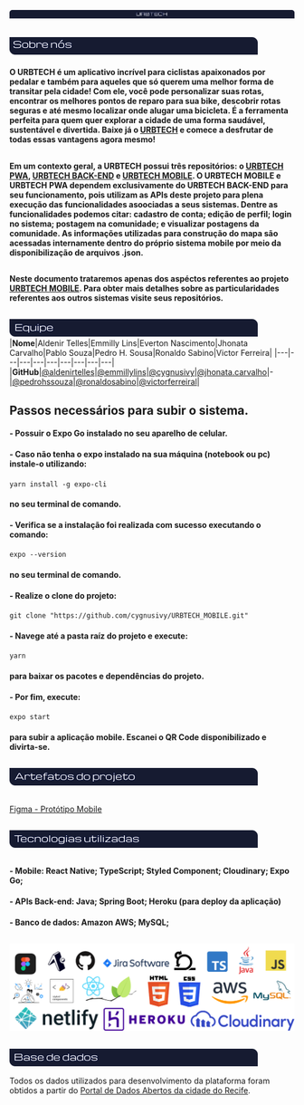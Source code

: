 
![Urbtech](./assets/img/readme/urbtechmd.png) 
##
![Sobre nós](./assets/img/readme/sobrenos.png)

#### O URBTECH é um aplicativo incrível para ciclistas apaixonados por pedalar e também para aqueles que só querem uma melhor forma de transitar pela cidade! Com ele, você pode personalizar suas rotas, encontrar os melhores pontos de reparo para sua bike, descobrir rotas seguras e até mesmo localizar onde alugar uma bicicleta. É a ferramenta perfeita para quem quer explorar a cidade de uma forma saudável, sustentável e divertida. Baixe já o [URBTECH](https://urbtech.netlify.app) e comece a desfrutar de todas essas vantagens agora mesmo!
##
#### Em um contexto geral, a URBTECH possui três repositórios: o [URBTECH PWA](https://github.com/cygnusivy/URBTECH), [URBTECH BACK-END](https://github.com/cygnusivy/BACKEND_URBTECH) e [URBTECH MOBILE](https://github.com/cygnusivy/URBTECH_MOBILE). O URBTECH MOBILE e URBTECH PWA dependem exclusivamente do URBTECH BACK-END para seu funcionamento, pois utilizam as APIs deste projeto para plena execução das funcionalidades asoociadas a seus sistemas. Dentre as funcionalidades podemos citar: cadastro de conta; edição de perfil; login no sistema; postagem na comunidade; e visualizar postagens da comunidade. As informações utilizadas para construção do mapa são acessadas internamente dentro do próprio sistema mobile por meio da disponibilização de arquivos .json.
##
#### Neste documento trataremos apenas dos aspéctos referentes ao projeto [URBTECH MOBILE](https://github.com/cygnusivy/URBTECH_MOBILE). Para obter mais detalhes sobre as particularidades referentes aos outros sistemas visite seus repositórios.
##
![Equipe](./assets/img/readme/equipe.png)
|**Nome**|Aldenir Telles|Emmilly Lins|Everton Nascimento|Jhonata Carvalho|Pablo Souza|Pedro H. Sousa|Ronaldo Sabino|Victor Ferreira|
|---|---|---|---|---|---|---|---|---|
|**GitHub**|[@aldenirtelles](https://github.com/aldenirtelles)|[@emmillylins](https://github.com/emmillylins)|[@cygnusivy](https://github.com/cygnusivy)|[@jhonata.carvalho](https://github.com/SaveTheForest)|-|[@pedrohssouza](https://github.com/pedrohssouza)|[@ronaldosabino](https://github.com/ronaldosabino)|[@victorferreiral](https://github.com/victorferreiral)|
##
## Passos necessários para subir o sistema.
#### - Possuir o Expo Go instalado no seu aparelho de celular.
#### - Caso não tenha o expo instalado na sua máquina (notebook ou pc) instale-o utilizando: 
```
yarn install -g expo-cli
```
#### no seu terminal de comando. 
#### - Verifica se a instalação foi realizada com sucesso executando o comando: 
```
expo --version
```
#### no seu terminal de comando.
#### - Realize o clone do projeto:
```
git clone "https://github.com/cygnusivy/URBTECH_MOBILE.git"
```
#### - Navege até a pasta raíz do projeto e execute:
```
yarn 
```
#### para baixar os pacotes e dependências do projeto.
#### - Por fim, execute:
```
expo start
```
#### para subir a aplicação mobile. Escanei o QR Code disponibilizado e divirta-se.
##
![Artefatos](./assets/img/readme/artefatos.png)
##
<a href="https://www.figma.com/file/9cTYQ1oBqvuStSaEPpmT79/URBTECH?node-id=20-2&t=cLoR578noDStaAkv-0" target="_blank" rel="noopener">Figma - Protótipo Mobile</a>
##
![Tecnologiasmd](./assets/img/readme/tecnologia.png)
##
#### - Mobile: React Native; TypeScript; Styled Component; Cloudinary; Expo Go;
#### - APIs Back-end: Java; Spring Boot; Heroku (para deploy da aplicação)
#### - Banco de dados: Amazon AWS; MySQL;
##
![Tecnologias](./assets/img/tecatualizado.png)
##
![Base de dados](./assets/img/readme/basedados.png)

Todos os dados utilizados para desenvolvimento da plataforma foram obtidos a partir do [Portal de Dados Abertos da cidade do Recife](http://dados.recife.pe.gov.br/).
